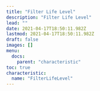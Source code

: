 ```yaml
---
title: "Filter Life Level"
description: "Filter Life Level"
lead: ""
date: 2021-04-17T18:50:11.982Z
lastmod: 2021-04-17T18:50:11.982Z
draft: false
images: []
menu:
  docs:
    parent: "characteristic"
toc: true
characteristic:
  name: "FilterLifeLevel"
---
```

